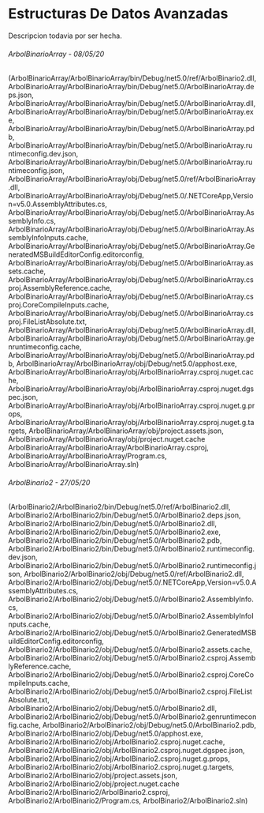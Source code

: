 # Estructuras De Datos Avanzadas

<!----Descripcion---->
Descripcion todavia por ser hecha.
<!----Separador de la descripcion ---->

<!----Notas---->
<!----Separador de las notas---->

<!----Directorio con ubicacion de archivos---->
###### ArbolBinarioArray - 08/05/20
(ArbolBinarioArray/ArbolBinarioArray/bin/Debug/net5.0/ref/ArbolBinario2.dll, 
ArbolBinarioArray/ArbolBinarioArray/bin/Debug/net5.0/ArbolBinarioArray.deps.json, 
ArbolBinarioArray/ArbolBinarioArray/bin/Debug/net5.0/ArbolBinarioArray.dll, 
ArbolBinarioArray/ArbolBinarioArray/bin/Debug/net5.0/ArbolBinarioArray.exe, 
ArbolBinarioArray/ArbolBinarioArray/bin/Debug/net5.0/ArbolBinarioArray.pdb, 
ArbolBinarioArray/ArbolBinarioArray/bin/Debug/net5.0/ArbolBinarioArray.runtimeconfig.dev.json, 
ArbolBinarioArray/ArbolBinarioArray/bin/Debug/net5.0/ArbolBinarioArray.runtimeconfig.json, 
ArbolBinarioArray/ArbolBinarioArray/obj/Debug/net5.0/ref/ArbolBinarioArray.dll, 
ArbolBinarioArray/ArbolBinarioArray/obj/Debug/net5.0/.NETCoreApp,Version=v5.0.AssemblyAttributes.cs, 
ArbolBinarioArray/ArbolBinarioArray/obj/Debug/net5.0/ArbolBinarioArray.AssemblyInfo.cs, 
ArbolBinarioArray/ArbolBinarioArray/obj/Debug/net5.0/ArbolBinarioArray.AssemblyInfoInputs.cache, 
ArbolBinarioArray/ArbolBinarioArray/obj/Debug/net5.0/ArbolBinarioArray.GeneratedMSBuildEditorConfig.editorconfig, 
ArbolBinarioArray/ArbolBinarioArray/obj/Debug/net5.0/ArbolBinarioArray.assets.cache, 
ArbolBinarioArray/ArbolBinarioArray/obj/Debug/net5.0/ArbolBinarioArray.csproj.AssemblyReference.cache, 
ArbolBinarioArray/ArbolBinarioArray/obj/Debug/net5.0/ArbolBinarioArray.csproj.CoreCompileInputs.cache, 
ArbolBinarioArray/ArbolBinarioArray/obj/Debug/net5.0/ArbolBinarioArray.csproj.FileListAbsolute.txt, 
ArbolBinarioArray/ArbolBinarioArray/obj/Debug/net5.0/ArbolBinarioArray.dll, 
ArbolBinarioArray/ArbolBinarioArray/obj/Debug/net5.0/ArbolBinarioArray.genruntimeconfig.cache, 
ArbolBinarioArray/ArbolBinarioArray/obj/Debug/net5.0/ArbolBinarioArray.pdb, 
ArbolBinarioArray/ArbolBinarioArray/obj/Debug/net5.0/apphost.exe, 
ArbolBinarioArray/ArbolBinarioArray/obj/ArbolBinarioArray.csproj.nuget.cache, 
ArbolBinarioArray/ArbolBinarioArray/obj/ArbolBinarioArray.csproj.nuget.dgspec.json, 
ArbolBinarioArray/ArbolBinarioArray/obj/ArbolBinarioArray.csproj.nuget.g.props, 
ArbolBinarioArray/ArbolBinarioArray/obj/ArbolBinarioArray.csproj.nuget.g.targets, 
ArbolBinarioArray/ArbolBinarioArray/obj/project.assets.json, 
ArbolBinarioArray/ArbolBinarioArray/obj/project.nuget.cache
ArbolBinarioArray/ArbolBinarioArray/ArbolBinarioArray.csproj, 
ArbolBinarioArray/ArbolBinarioArray/Program.cs, 
ArbolBinarioArray/ArbolBinarioArray.sln)
<!----Separador---->
###### ArbolBinario2 - 27/05/20
(ArbolBinario2/ArbolBinario2/bin/Debug/net5.0/ref/ArbolBinario2.dll, 
ArbolBinario2/ArbolBinario2/bin/Debug/net5.0/ArbolBinario2.deps.json, 
ArbolBinario2/ArbolBinario2/bin/Debug/net5.0/ArbolBinario2.dll, 
ArbolBinario2/ArbolBinario2/bin/Debug/net5.0/ArbolBinario2.exe, 
ArbolBinario2/ArbolBinario2/bin/Debug/net5.0/ArbolBinario2.pdb, 
ArbolBinario2/ArbolBinario2/bin/Debug/net5.0/ArbolBinario2.runtimeconfig.dev.json, 
ArbolBinario2/ArbolBinario2/bin/Debug/net5.0/ArbolBinario2.runtimeconfig.json, 
ArbolBinario2/ArbolBinario2/obj/Debug/net5.0/ref/ArbolBinario2.dll, 
ArbolBinario2/ArbolBinario2/obj/Debug/net5.0/.NETCoreApp,Version=v5.0.AssemblyAttributes.cs, 
ArbolBinario2/ArbolBinario2/obj/Debug/net5.0/ArbolBinario2.AssemblyInfo.cs, 
ArbolBinario2/ArbolBinario2/obj/Debug/net5.0/ArbolBinario2.AssemblyInfoInputs.cache, 
ArbolBinario2/ArbolBinario2/obj/Debug/net5.0/ArbolBinario2.GeneratedMSBuildEditorConfig.editorconfig, 
ArbolBinario2/ArbolBinario2/obj/Debug/net5.0/ArbolBinario2.assets.cache, 
ArbolBinario2/ArbolBinario2/obj/Debug/net5.0/ArbolBinario2.csproj.AssemblyReference.cache, 
ArbolBinario2/ArbolBinario2/obj/Debug/net5.0/ArbolBinario2.csproj.CoreCompileInputs.cache, 
ArbolBinario2/ArbolBinario2/obj/Debug/net5.0/ArbolBinario2.csproj.FileListAbsolute.txt, 
ArbolBinario2/ArbolBinario2/obj/Debug/net5.0/ArbolBinario2.dll, 
ArbolBinario2/ArbolBinario2/obj/Debug/net5.0/ArbolBinario2.genruntimeconfig.cache, 
ArbolBinario2/ArbolBinario2/obj/Debug/net5.0/ArbolBinario2.pdb, 
ArbolBinario2/ArbolBinario2/obj/Debug/net5.0/apphost.exe, 
ArbolBinario2/ArbolBinario2/obj/ArbolBinario2.csproj.nuget.cache, 
ArbolBinario2/ArbolBinario2/obj/ArbolBinario2.csproj.nuget.dgspec.json, 
ArbolBinario2/ArbolBinario2/obj/ArbolBinario2.csproj.nuget.g.props, 
ArbolBinario2/ArbolBinario2/obj/ArbolBinario2.csproj.nuget.g.targets, 
ArbolBinario2/ArbolBinario2/obj/project.assets.json, 
ArbolBinario2/ArbolBinario2/obj/project.nuget.cache
ArbolBinario2/ArbolBinario2/ArbolBinario2.csproj, 
ArbolBinario2/ArbolBinario2/Program.cs, 
ArbolBinario2/ArbolBinario2.sln)
<!----Separador del direrctorio con ubicacion de archivos---->